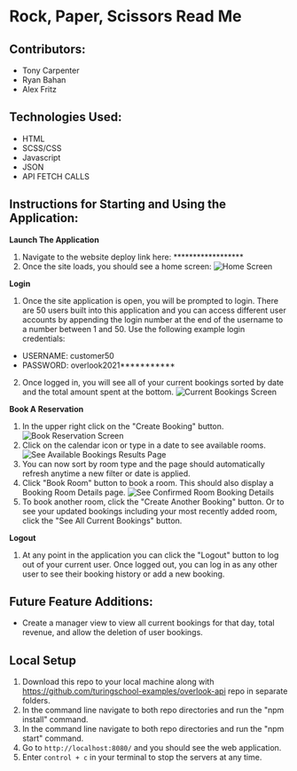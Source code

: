 # Rock, Paper, Scissors Read Me
## Contributors:
- Tony Carpenter
- Ryan Bahan
- Alex Fritz

## Technologies Used:
- HTML
- SCSS/CSS
- Javascript
- JSON
- API FETCH CALLS

## Instructions for Starting and Using the Application:
**Launch The Application**
1. Navigate to the website deploy link here: ******************
2. Once the site loads, you should see a home screen:
![Home Screen](https://user-images.githubusercontent.com/88450229/150051901-4a68c3eb-c7ef-4742-bc05-936dfe84703c.png)

**Login**
1. Once the site application is open, you will be prompted to login. There are 50 users built into this application and you can access different user accounts by appending the login number at the end of the username to a number between 1 and 50. Use the following example login credentials:
- USERNAME: customer50
- PASSWORD: overlook2021***********
2. Once logged in, you will see all of your current bookings sorted by date and the total amount spent at the bottom.
![Current Bookings Screen](https://user-images.githubusercontent.com/88450229/150051996-fb9ea08c-7f91-4817-a9e2-7c4495f9c209.png)

**Book A Reservation**
1. In the upper right click on the "Create Booking" button.
![Book Reservation Screen](https://user-images.githubusercontent.com/88450229/150052060-d620e529-3cb1-4817-b441-1a8b9c8da7e5.png)
2. Click on the calendar icon or type in a date to see available rooms.
![See Available Bookings Results Page](https://user-images.githubusercontent.com/88450229/150052139-55a02116-458f-4678-a421-8fd09f8e338b.png)
3. You can now sort by room type and the page should automatically refresh anytime a new filter or date is applied.
4. Click "Book Room" button to book a room. This should also display a Booking Room Details page. 
![See Confirmed Room Booking Details](https://user-images.githubusercontent.com/88450229/150052209-2a4cd35c-4ef9-4d31-a89a-c758b4f145df.png)
5. To book another room, click the "Create Another Booking" button. Or to see your updated bookings including your most recently added room, click the "See All Current Bookings" button.

**Logout**
1. At any point in the application you can click the "Logout" button to log out of your current user. Once logged out, you can log in as any other user to see their booking history or add a new booking.

## Future Feature Additions:
- Create a manager view to view all current bookings for that day, total revenue, and allow the deletion of user bookings.

## Local Setup
1. Download this repo to your local machine along with https://github.com/turingschool-examples/overlook-api repo in separate folders.
2. In the command line navigate to both repo directories and run the "npm install" command.
3. In the command line navigate to both repo directories and run the "npm start" command.
4. Go to `http://localhost:8080/` and you should see the web application. 
5. Enter `control + c` in your terminal to stop the servers at any time.
